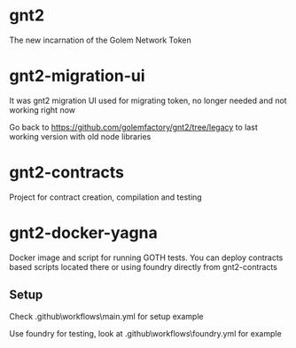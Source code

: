 # gnt2
The new incarnation of the Golem Network Token

# gnt2-migration-ui 

It was gnt2 migration UI used for migrating token, no longer needed and not working right now

Go back to https://github.com/golemfactory/gnt2/tree/legacy to last working version with old node libraries

# gnt2-contracts

Project for contract creation, compilation and testing

# gnt2-docker-yagna

Docker image and script for running GOTH tests. 
You can deploy contracts based scripts located there or using foundry directly from gnt2-contracts

## Setup

Check .github\workflows\main.yml for setup example

Use foundry for testing, look at .github\workflows\foundry.yml for example

